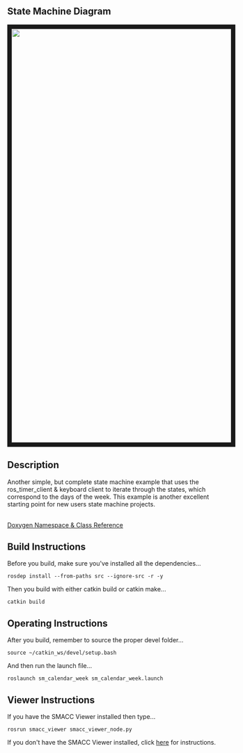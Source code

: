   <h2>State Machine Diagram</h2>
 <img src="https://github.com/reelrbtx/SMACC/blob/master/smacc_sm_reference_library/sm_calendar_week/docs/smacc_state_machine_20200206-003738.dot.svg" width="950" align="center" border="10"/>

 <h2>Description</h2> Another simple, but complete state machine example that uses the ros_timer_client & keyboard client to iterate through the states, which correspond to the days of the week. This example is another excellent starting point for new users state machine projects.<br></br>

 <a href="https://reelrbtx.github.io/SMACC_Documentation/master/html/namespacesm__calendar__week.html">Doxygen Namespace & Class Reference</a>

 <h2>Build Instructions</h2>
Before you build, make sure you've installed all the dependencies...

```
rosdep install --from-paths src --ignore-src -r -y
```

Then you build with either catkin build or catkin make...

```
catkin build
```

<h2>Operating Instructions</h2>
After you build, remember to source the proper devel folder...

```
source ~/catkin_ws/devel/setup.bash
```

And then run the launch file...

```
roslaunch sm_calendar_week sm_calendar_week.launch
```

 <h2>Viewer Instructions</h2>
If you have the SMACC Viewer installed then type...

```
rosrun smacc_viewer smacc_viewer_node.py
```

If you don't have the SMACC Viewer installed, click <a href="http://smacc.ninja/smacc-viewer/">here</a> for instructions.
